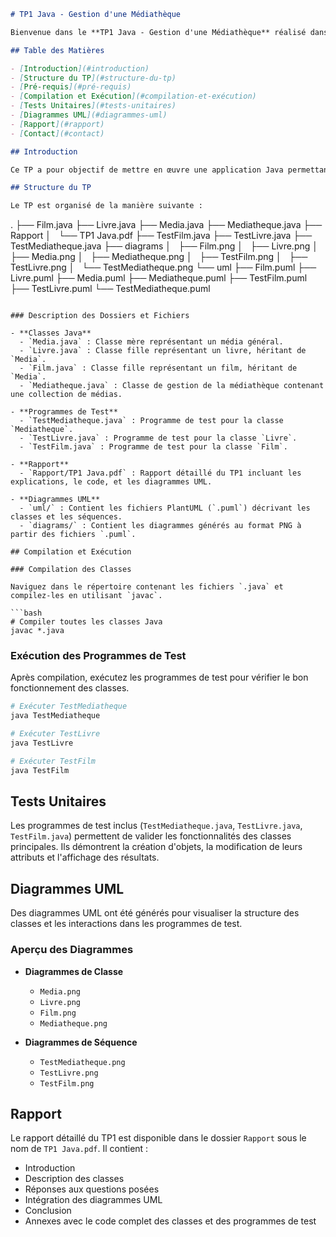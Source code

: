 ```markdown
# TP1 Java - Gestion d'une Médiathèque

Bienvenue dans le **TP1 Java - Gestion d'une Médiathèque** réalisé dans le cadre du cours **INFO0502 - Introduction à la programmation répartie** à l'**Université de Reims Champagne Ardennes**.

## Table des Matières

- [Introduction](#introduction)
- [Structure du TP](#structure-du-tp)
- [Pré-requis](#pré-requis)
- [Compilation et Exécution](#compilation-et-exécution)
- [Tests Unitaires](#tests-unitaires)
- [Diagrammes UML](#diagrammes-uml)
- [Rapport](#rapport)
- [Contact](#contact)

## Introduction

Ce TP a pour objectif de mettre en œuvre une application Java permettant de gérer une médiathèque. Il illustre les concepts fondamentaux de la programmation orientée objet tels que l'héritage, l'encapsulation et la gestion des collections. Le TP comprend la création de classes pour différents types de médias (Livres et Films) ainsi qu'une classe de gestion de la médiathèque elle-même.

## Structure du TP

Le TP est organisé de la manière suivante :

```
.
├── Film.java
├── Livre.java
├── Media.java
├── Mediatheque.java
├── Rapport
│   └── TP1 Java.pdf
├── TestFilm.java
├── TestLivre.java
├── TestMediatheque.java
├── diagrams
│   ├── Film.png
│   ├── Livre.png
│   ├── Media.png
│   ├── Mediatheque.png
│   ├── TestFilm.png
│   ├── TestLivre.png
│   └── TestMediatheque.png
└── uml
    ├── Film.puml
    ├── Livre.puml
    ├── Media.puml
    ├── Mediatheque.puml
    ├── TestFilm.puml
    ├── TestLivre.puml
    └── TestMediatheque.puml
```

### Description des Dossiers et Fichiers

- **Classes Java**
  - `Media.java` : Classe mère représentant un média général.
  - `Livre.java` : Classe fille représentant un livre, héritant de `Media`.
  - `Film.java` : Classe fille représentant un film, héritant de `Media`.
  - `Mediatheque.java` : Classe de gestion de la médiathèque contenant une collection de médias.

- **Programmes de Test**
  - `TestMediatheque.java` : Programme de test pour la classe `Mediatheque`.
  - `TestLivre.java` : Programme de test pour la classe `Livre`.
  - `TestFilm.java` : Programme de test pour la classe `Film`.

- **Rapport**
  - `Rapport/TP1 Java.pdf` : Rapport détaillé du TP1 incluant les explications, le code, et les diagrammes UML.

- **Diagrammes UML**
  - `uml/` : Contient les fichiers PlantUML (`.puml`) décrivant les classes et les séquences.
  - `diagrams/` : Contient les diagrammes générés au format PNG à partir des fichiers `.puml`.

## Compilation et Exécution

### Compilation des Classes

Naviguez dans le répertoire contenant les fichiers `.java` et compilez-les en utilisant `javac`.

```bash
# Compiler toutes les classes Java
javac *.java
```

### Exécution des Programmes de Test

Après compilation, exécutez les programmes de test pour vérifier le bon fonctionnement des classes.

```bash
# Exécuter TestMediatheque
java TestMediatheque

# Exécuter TestLivre
java TestLivre

# Exécuter TestFilm
java TestFilm
```

## Tests Unitaires

Les programmes de test inclus (`TestMediatheque.java`, `TestLivre.java`, `TestFilm.java`) permettent de valider les fonctionnalités des classes principales. Ils démontrent la création d'objets, la modification de leurs attributs et l'affichage des résultats.

## Diagrammes UML

Des diagrammes UML ont été générés pour visualiser la structure des classes et les interactions dans les programmes de test.

### Aperçu des Diagrammes

- **Diagrammes de Classe**
  - `Media.png`
  - `Livre.png`
  - `Film.png`
  - `Mediatheque.png`

- **Diagrammes de Séquence**
  - `TestMediatheque.png`
  - `TestLivre.png`
  - `TestFilm.png`

## Rapport

Le rapport détaillé du TP1 est disponible dans le dossier `Rapport` sous le nom de `TP1 Java.pdf`. Il contient :

- Introduction
- Description des classes
- Réponses aux questions posées
- Intégration des diagrammes UML
- Conclusion
- Annexes avec le code complet des classes et des programmes de test
